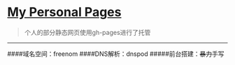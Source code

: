 # [My Personal Pages](http://tsumoru.tk)
>个人的部分静态网页使用gh-pages进行了托管

***
####域名空间：freenom
####DNS解析：dnspod
#####前台搭建：~~暴力~~手写